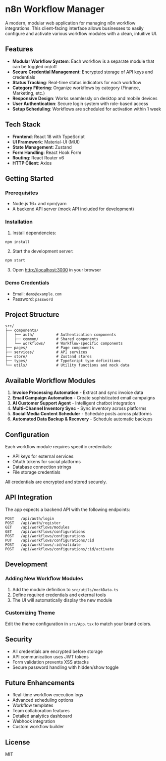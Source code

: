 # n8n Workflow Manager

A modern, modular web application for managing n8n workflow integrations. This client-facing interface allows businesses to easily configure and activate various workflow modules with a clean, intuitive UI.

## Features

- **Modular Workflow System**: Each workflow is a separate module that can be toggled on/off
- **Secure Credential Management**: Encrypted storage of API keys and credentials
- **Status Tracking**: Real-time status indicators for each workflow
- **Category Filtering**: Organize workflows by category (Finance, Marketing, etc.)
- **Responsive Design**: Works seamlessly on desktop and mobile devices
- **User Authentication**: Secure login system with role-based access
- **Setup Scheduling**: Workflows are scheduled for activation within 1 week

## Tech Stack

- **Frontend**: React 18 with TypeScript
- **UI Framework**: Material-UI (MUI)
- **State Management**: Zustand
- **Form Handling**: React Hook Form
- **Routing**: React Router v6
- **HTTP Client**: Axios

## Getting Started

### Prerequisites

- Node.js 16+ and npm/yarn
- A backend API server (mock API included for development)

### Installation

1. Install dependencies:
```bash
npm install
```

2. Start the development server:
```bash
npm start
```

3. Open [http://localhost:3000](http://localhost:3000) in your browser

### Demo Credentials

- Email: `demo@example.com`
- Password: `password`

## Project Structure

```
src/
├── components/
│   ├── auth/          # Authentication components
│   ├── common/        # Shared components
│   └── workflows/     # Workflow-specific components
├── pages/             # Page components
├── services/          # API services
├── store/             # Zustand stores
├── types/             # TypeScript type definitions
└── utils/             # Utility functions and mock data
```

## Available Workflow Modules

1. **Invoice Processing Automation** - Extract and sync invoice data
2. **Email Campaign Automation** - Create sophisticated email campaigns
3. **AI Customer Support Agent** - Intelligent chatbot integration
4. **Multi-Channel Inventory Sync** - Sync inventory across platforms
5. **Social Media Content Scheduler** - Schedule posts across platforms
6. **Automated Data Backup & Recovery** - Schedule automatic backups

## Configuration

Each workflow module requires specific credentials:

- API keys for external services
- OAuth tokens for social platforms
- Database connection strings
- File storage credentials

All credentials are encrypted and stored securely.

## API Integration

The app expects a backend API with the following endpoints:

```
POST   /api/auth/login
POST   /api/auth/register
GET    /api/workflows/modules
GET    /api/workflows/configurations
POST   /api/workflows/configurations
PUT    /api/workflows/configurations/:id
POST   /api/workflows/:id/validate
POST   /api/workflows/configurations/:id/activate
```

## Development

### Adding New Workflow Modules

1. Add the module definition to `src/utils/mockData.ts`
2. Define required credentials and external tools
3. The UI will automatically display the new module

### Customizing Theme

Edit the theme configuration in `src/App.tsx` to match your brand colors.

## Security

- All credentials are encrypted before storage
- API communication uses JWT tokens
- Form validation prevents XSS attacks
- Secure password handling with hidden/show toggle

## Future Enhancements

- Real-time workflow execution logs
- Advanced scheduling options
- Workflow templates
- Team collaboration features
- Detailed analytics dashboard
- Webhook integration
- Custom workflow builder
## License

MIT